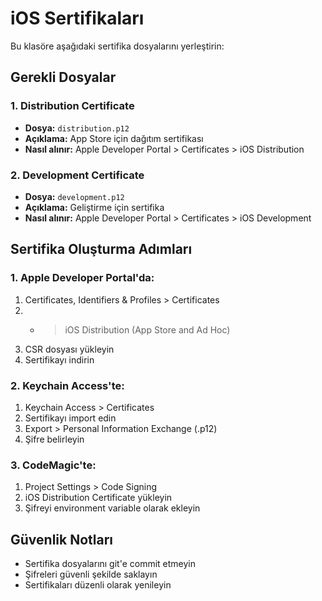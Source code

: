 # iOS Sertifikaları

Bu klasöre aşağıdaki sertifika dosyalarını yerleştirin:

## Gerekli Dosyalar

### 1. Distribution Certificate
- **Dosya:** `distribution.p12`
- **Açıklama:** App Store için dağıtım sertifikası
- **Nasıl alınır:** Apple Developer Portal > Certificates > iOS Distribution

### 2. Development Certificate  
- **Dosya:** `development.p12`
- **Açıklama:** Geliştirme için sertifika
- **Nasıl alınır:** Apple Developer Portal > Certificates > iOS Development

## Sertifika Oluşturma Adımları

### 1. Apple Developer Portal'da:
1. Certificates, Identifiers & Profiles > Certificates
2. + > iOS Distribution (App Store and Ad Hoc)
3. CSR dosyası yükleyin
4. Sertifikayı indirin

### 2. Keychain Access'te:
1. Keychain Access > Certificates
2. Sertifikayı import edin
3. Export > Personal Information Exchange (.p12)
4. Şifre belirleyin

### 3. CodeMagic'te:
1. Project Settings > Code Signing
2. iOS Distribution Certificate yükleyin
3. Şifreyi environment variable olarak ekleyin

## Güvenlik Notları

- Sertifika dosyalarını git'e commit etmeyin
- Şifreleri güvenli şekilde saklayın
- Sertifikaları düzenli olarak yenileyin
